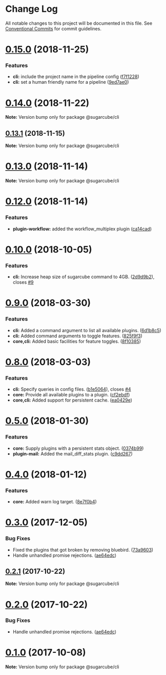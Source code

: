 # Change Log

All notable changes to this project will be documented in this file.
See [Conventional Commits](https://conventionalcommits.org) for commit guidelines.

# [0.15.0](https://github.com/critocrito/sugarcube/compare/v0.14.0...v0.15.0) (2018-11-25)


### Features

* **cli:** include the project name in the pipeline config ([f7f1228](https://github.com/critocrito/sugarcube/commit/f7f1228))
* **cli:** set a human friendly name for a pipeline ([9ed7ae0](https://github.com/critocrito/sugarcube/commit/9ed7ae0))





# [0.14.0](https://github.com/critocrito/sugarcube/compare/v0.13.2...v0.14.0) (2018-11-22)

**Note:** Version bump only for package @sugarcube/cli





## [0.13.1](https://github.com/critocrito/sugarcube/compare/v0.13.0...v0.13.1) (2018-11-15)

**Note:** Version bump only for package @sugarcube/cli





# [0.13.0](https://github.com/critocrito/sugarcube/compare/v0.12.0...v0.13.0) (2018-11-14)

**Note:** Version bump only for package @sugarcube/cli





# [0.12.0](https://github.com/critocrito/sugarcube/compare/v0.11.0...v0.12.0) (2018-11-14)


### Features

* **plugin-workflow:** added the workflow_multiplex plugin ([ca14cad](https://github.com/critocrito/sugarcube/commit/ca14cad))





# [0.10.0](https://github.com/critocrito/sugarcube/compare/v0.9.0...v0.10.0) (2018-10-05)


### Features

* **cli:** Increase heap size of sugarcube command to 4GB. ([2d9d9b2](https://github.com/critocrito/sugarcube/commit/2d9d9b2)), closes [#9](https://github.com/critocrito/sugarcube/issues/9)





<a name="0.9.0"></a>
# [0.9.0](https://github.com/critocrito/sugarcube/compare/v0.8.0...v0.9.0) (2018-03-30)


### Features

* **cli:** Added a command argument to list all available plugins. ([6d1b8c5](https://github.com/critocrito/sugarcube/commit/6d1b8c5))
* **cli:** Added command arguments to toggle features. ([825f9f3](https://github.com/critocrito/sugarcube/commit/825f9f3))
* **core,cli:** Added basic facilities for feature toggles. ([8f10385](https://github.com/critocrito/sugarcube/commit/8f10385))




<a name="0.8.0"></a>
# [0.8.0](https://github.com/critocrito/sugarcube/compare/v0.7.0...v0.8.0) (2018-03-03)


### Features

* **cli:** Specify queries in config files. ([b1e5064](https://github.com/critocrito/sugarcube/commit/b1e5064)), closes [#4](https://github.com/critocrito/sugarcube/issues/4)
* **core:** Provide all available plugins to a plugin. ([cf2ebdf](https://github.com/critocrito/sugarcube/commit/cf2ebdf))
* **core,cli:** Added support for persistent cache. ([ea0429e](https://github.com/critocrito/sugarcube/commit/ea0429e))




<a name="0.5.0"></a>
# [0.5.0](https://github.com/critocrito/sugarcube/compare/v0.4.0...v0.5.0) (2018-01-30)


### Features

* **core:** Supply plugins with a persistent stats object. ([0374b99](https://github.com/critocrito/sugarcube/commit/0374b99))
* **plugin-mail:** Added the mail_diff_stats plugin. ([c9dd267](https://github.com/critocrito/sugarcube/commit/c9dd267))




<a name="0.4.0"></a>
# [0.4.0](https://github.com/critocrito/sugarcube/compare/v0.3.0...v0.4.0) (2018-01-12)


### Features

* **core:** Added warn log target. ([8e7f0b4](https://github.com/critocrito/sugarcube/commit/8e7f0b4))




<a name="0.3.0"></a>
# [0.3.0](https://github.com/critocrito/sugarcube/compare/v0.1.0...v0.3.0) (2017-12-05)


### Bug Fixes

* Fixed the plugins that got broken by removing bluebird. ([73a9603](https://github.com/critocrito/sugarcube/commit/73a9603))
* Handle unhandled promise rejections. ([ae64edc](https://github.com/critocrito/sugarcube/commit/ae64edc))




<a name="0.2.1"></a>
## [0.2.1](https://github.com/critocrito/sugarcube/compare/v0.2.0...v0.2.1) (2017-10-22)




**Note:** Version bump only for package @sugarcube/cli

<a name="0.2.0"></a>
# [0.2.0](https://github.com/critocrito/sugarcube/compare/v0.1.0...v0.2.0) (2017-10-22)


### Bug Fixes

* Handle unhandled promise rejections. ([ae64edc](https://github.com/critocrito/sugarcube/commit/ae64edc))




<a name="0.1.0"></a>
# [0.1.0](https://github.com/critocrito/sugarcube/compare/v0.0.0...v0.1.0) (2017-10-08)




**Note:** Version bump only for package @sugarcube/cli
